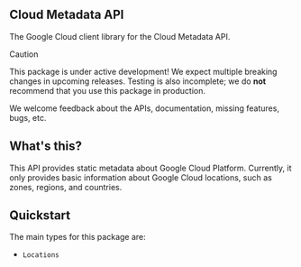 ## Cloud Metadata API

The Google Cloud client library for the Cloud Metadata API.

<!-- Code generated by sidekick. DO NOT EDIT. -->

> [!CAUTION]
> This package is under active development! We expect multiple breaking changes
> in upcoming releases. Testing is also incomplete; we do **not** recommend that
> you use this package in production.

We welcome feedback about the APIs, documentation, missing features, bugs, etc.

## What's this?

This API provides static metadata about Google Cloud Platform. Currently,
it only provides basic information about Google Cloud locations, such as
zones, regions, and countries.

## Quickstart

The main types for this package are:

- `Locations`
